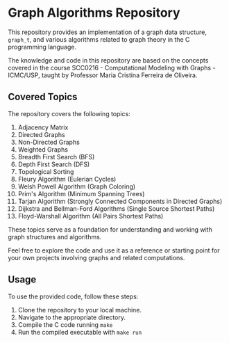 # Graph Algorithms Repository

This repository provides an implementation of a graph data structure, `graph_t`, and various algorithms related to graph theory in the C programming language.

The knowledge and code in this repository are based on the concepts covered in the course SCC0216 - Computational Modeling with Graphs - ICMC/USP, taught by Professor Maria Cristina Ferreira de Oliveira.

## Covered Topics

The repository covers the following topics:

1. Adjacency Matrix
2. Directed Graphs
3. Non-Directed Graphs
4. Weighted Graphs
5. Breadth First Search (BFS)
6. Depth First Search (DFS)
7. Topological Sorting
8. Fleury Algorithm (Eulerian Cycles)
9. Welsh Powell Algorithm (Graph Coloring)
10. Prim's Algorithm (Minimum Spanning Trees)
11. Tarjan Algorithm (Strongly Connected Components in Directed Graphs)
12. Dijkstra and Bellman-Ford Algorithms (Single Source Shortest Paths)
13. Floyd-Warshall Algorithm (All Pairs Shortest Paths)

These topics serve as a foundation for understanding and working with graph structures and algorithms.

Feel free to explore the code and use it as a reference or starting point for your own projects involving graphs and related computations.

## Usage

To use the provided code, follow these steps:

1. Clone the repository to your local machine.
2. Navigate to the appropriate directory.
3. Compile the C code running ```make```
4. Run the compiled executable with ```make run```
